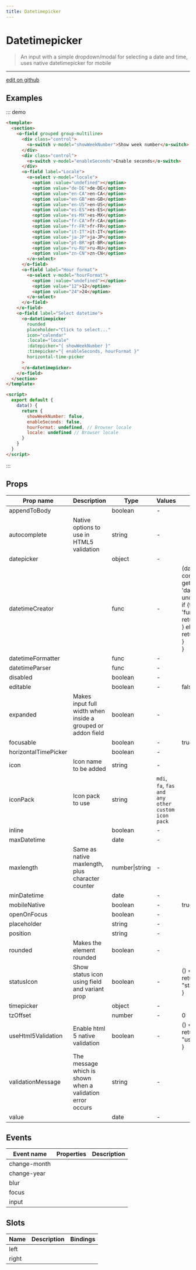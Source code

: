 ```yaml
---
title: Datetimepicker
---
```


# Datetimepicker

> An input with a simple dropdown/modal for selecting a date and time, uses native datetimepicker for mobile

---

<a href="https://github.com/oruga-ui/oruga/edit/develop/packages/docs/../oruga/src/components/datetimepicker/examples/Datetimepicker.md" class="docgen-edit-link">edit on github</a>

## Examples

::: demo

```html
<template>
  <section>
    <o-field grouped group-multiline>
      <div class="control">
        <o-switch v-model="showWeekNumber">Show week number</o-switch>
      </div>
      <div class="control">
        <o-switch v-model="enableSeconds">Enable seconds</o-switch>
      </div>
      <o-field label="Locale">
        <o-select v-model="locale">
          <option :value="undefined"></option>
          <option value="de-DE">de-DE</option>
          <option value="en-CA">en-CA</option>
          <option value="en-GB">en-GB</option>
          <option value="en-US">en-US</option>
          <option value="es-ES">es-ES</option>
          <option value="es-MX">es-MX</option>
          <option value="fr-CA">fr-CA</option>
          <option value="fr-FR">fr-FR</option>
          <option value="it-IT">it-IT</option>
          <option value="ja-JP">ja-JP</option>
          <option value="pt-BR">pt-BR</option>
          <option value="ru-RU">ru-RU</option>
          <option value="zn-CN">zn-CN</option>
        </o-select>
      </o-field>
      <o-field label="Hour format">
        <o-select v-model="hourFormat">
          <option :value="undefined"></option>
          <option value="12">12</option>
          <option value="24">24</option>
        </o-select>
      </o-field>
    </o-field>
    <o-field label="Select datetime">
      <o-datetimepicker
        rounded
        placeholder="Click to select..."
        icon="calendar"
        :locale="locale"
        :datepicker="{ showWeekNumber }"
        :timepicker="{ enableSeconds, hourFormat }"
        horizontal-time-picker
      >
      </o-datetimepicker>
    </o-field>
  </section>
</template>

<script>
  export default {
    data() {
      return {
        showWeekNumber: false,
        enableSeconds: false,
        hourFormat: undefined, // Browser locale
        locale: undefined // Browser locale
      }
    }
  }
</script>
```

:::

## Props

| Prop name            | Description                                                 | Type           | Values                                            | Default                                                                                                                                                                                                                               |
| -------------------- | ----------------------------------------------------------- | -------------- | ------------------------------------------------- | ------------------------------------------------------------------------------------------------------------------------------------------------------------------------------------------------------------------------------------- |
| appendToBody         |                                                             | boolean        | -                                                 |                                                                                                                                                                                                                                       |
| autocomplete         | Native options to use in HTML5 validation                   | string         | -                                                 |                                                                                                                                                                                                                                       |
| datepicker           |                                                             | object         | -                                                 |                                                                                                                                                                                                                                       |
| datetimeCreator      |                                                             | func           | -                                                 | (date) => {<br> const datetimeCreator = getValueByPath(config, 'datetimepicker.datetimeCreator', undefined)<br> if (typeof datetimeCreator === 'function') {<br> return datetimeCreator(date)<br> } else {<br> return date<br> }<br>} |
| datetimeFormatter    |                                                             | func           | -                                                 |                                                                                                                                                                                                                                       |
| datetimeParser       |                                                             | func           | -                                                 |                                                                                                                                                                                                                                       |
| disabled             |                                                             | boolean        | -                                                 |                                                                                                                                                                                                                                       |
| editable             |                                                             | boolean        | -                                                 | false                                                                                                                                                                                                                                 |
| expanded             | Makes input full width when inside a grouped or addon field | boolean        | -                                                 |                                                                                                                                                                                                                                       |
| focusable            |                                                             | boolean        | -                                                 | true                                                                                                                                                                                                                                  |
| horizontalTimePicker |                                                             | boolean        | -                                                 |                                                                                                                                                                                                                                       |
| icon                 | Icon name to be added                                       | string         | -                                                 |                                                                                                                                                                                                                                       |
| iconPack             | Icon pack to use                                            | string         | `mdi`, `fa`, `fas and any other custom icon pack` |                                                                                                                                                                                                                                       |
| inline               |                                                             | boolean        | -                                                 |                                                                                                                                                                                                                                       |
| maxDatetime          |                                                             | date           | -                                                 |                                                                                                                                                                                                                                       |
| maxlength            | Same as native maxlength, plus character counter            | number\|string | -                                                 |                                                                                                                                                                                                                                       |
| minDatetime          |                                                             | date           | -                                                 |                                                                                                                                                                                                                                       |
| mobileNative         |                                                             | boolean        | -                                                 | true                                                                                                                                                                                                                                  |
| openOnFocus          |                                                             | boolean        | -                                                 |                                                                                                                                                                                                                                       |
| placeholder          |                                                             | string         | -                                                 |                                                                                                                                                                                                                                       |
| position             |                                                             | string         | -                                                 |                                                                                                                                                                                                                                       |
| rounded              | Makes the element rounded                                   | boolean        | -                                                 |                                                                                                                                                                                                                                       |
| statusIcon           | Show status icon using field and variant prop               | boolean        | -                                                 | () => {<br> return getValueByPath(config, "statusIcon", true);<br>}                                                                                                                                                                   |
| timepicker           |                                                             | object         | -                                                 |                                                                                                                                                                                                                                       |
| tzOffset             |                                                             | number         | -                                                 | 0                                                                                                                                                                                                                                     |
| useHtml5Validation   | Enable html 5 native validation                             | boolean        | -                                                 | () => {<br> return getValueByPath(config, "useHtml5Validation", true);<br>}                                                                                                                                                           |
| validationMessage    | The message which is shown when a validation error occurs   | string         | -                                                 |                                                                                                                                                                                                                                       |
| value                |                                                             | date           | -                                                 |                                                                                                                                                                                                                                       |

## Events

| Event name   | Properties | Description |
| ------------ | ---------- | ----------- |
| change-month |            |
| change-year  |            |
| blur         |            |
| focus        |            |
| input        |            |

## Slots

| Name  | Description | Bindings |
| ----- | ----------- | -------- |
| left  |             |          |
| right |             |          |
